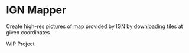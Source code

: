 # IGN Mapper

Create high-res pictures of map provided by IGN by downloading tiles at given coordinates

WIP Project